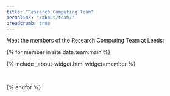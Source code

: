 ```yaml
---
title: "Research Computing Team"
permalink: "/about/team/"
breadcrumb: true
---
```


Meet the members of the Research Computing Team at Leeds:

{% for member in site.data.team.main %}

  {% include _about-widget.html widget=member %}

  <br>

{% endfor %}

